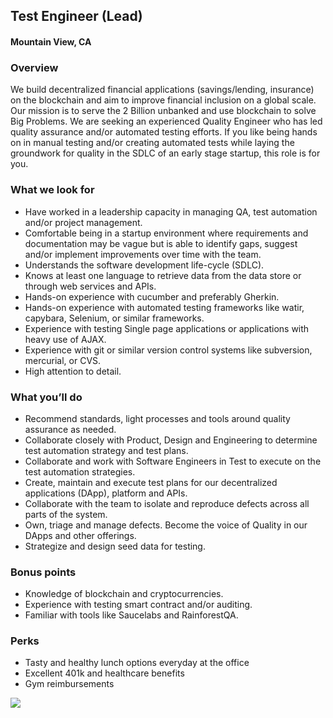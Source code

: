 ## Test Engineer (Lead)
#### Mountain View, CA

### Overview
We build decentralized financial applications (savings/lending, insurance) on the blockchain and aim to improve financial inclusion on a global scale. Our mission is to serve the 2 Billion unbanked and use blockchain to solve Big Problems. 
We are seeking an experienced Quality Engineer who has led quality assurance and/or automated testing efforts. If you like being hands on in manual testing and/or creating automated tests while laying the groundwork for quality in the SDLC of an early stage startup, this role is for you.

### What we look for
+	Have worked in a leadership capacity in managing QA, test automation and/or project management.
+	Comfortable being in a startup environment where requirements and documentation may be vague but is able to identify gaps, suggest and/or implement improvements over time with the team.
+	Understands the software development life-cycle (SDLC).
+	Knows at least one language to retrieve data from the data store or through web services and APIs.
+	Hands-on experience with cucumber and preferably Gherkin.
+	Hands-on experience with automated testing frameworks like watir, capybara, Selenium, or similar frameworks.
+	Experience with testing Single page applications or applications with heavy use of AJAX.
+	Experience with git or similar version control systems like subversion, mercurial, or CVS.
+	High attention to detail.

### What you’ll do
+	Recommend standards, light processes and tools around quality assurance as needed.
+	Collaborate closely with Product, Design and Engineering to determine test automation strategy and test plans.
+	Collaborate and work with Software Engineers in Test to execute on the test automation strategies.
+	Create, maintain and execute test plans for our decentralized applications (DApp), platform and APIs.
+	Collaborate with the team to isolate and reproduce defects across all parts of the system.
+	Own, triage and manage defects. Become the voice of Quality in our DApps and other offerings.
+	Strategize and design seed data for testing.

### Bonus points
+	Knowledge of blockchain and cryptocurrencies.
+	Experience with testing smart contract and/or auditing.
+	Familiar with tools like Saucelabs and RainforestQA.

### Perks
+	Tasty and healthy lunch options everyday at the office
+	Excellent 401k and healthcare benefits
+	Gym reimbursements


[<img src='https://dabuttonfactory.com/button.png?t=Learn+More&f=Calibri-Bold&ts=24&tc=fff&hp=20&vp=8&c=5&bgt=unicolored&bgc=29aafe'>](https://letsrockit.co/jobs/v2vucnvzda-test-engineer-lead)
